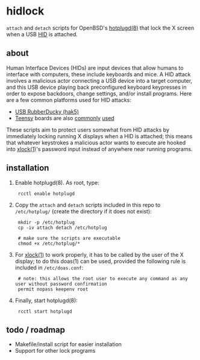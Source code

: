 # hidlock
`attach` and `detach` scripts for OpenBSD's [hotplugd(8)](https://man.openbsd.org/hotplugd) that lock the X screen when a USB [HID](https://en.wikipedia.org/wiki/Human_interface_device) is attached.

## about
Human Interface Devices (HIDs) are input devices that allow humans to interface with computers, these include keyboards and mice. A HID attack involves a malicious actor connecting a USB device into a target computer, and this USB device playing back preconfigured keyboard keypresses in order to expose backdoors, change settings, and/or install programs. Here are a few common platforms used for HID attacks: 

* [USB RubberDucky (hak5)](https://shop.hak5.org/products/usb-rubber-ducky-deluxe)
* [Teensy](https://www.pjrc.com/) boards are also [commonly](https://www.cyberpointllc.com/posts/cp-human-interface-device-attack.html) [used](https://www.irongeek.com/i.php?page=security/programmable-hid-usb-keystroke-dongle)

These scripts aim to protect users somewhat from HID attacks by immediately locking running X displays when a HID is attached; this means that whatever keystrokes a malicious actor wants to execute are hooked into [xlock(1)](http://man.openbsd.org/xlock)'s password input instead of anywhere near running programs.

## installation
1. Enable hotplugd(8). As root, type:

		rcctl enable hotplugd

2. Copy the `attach` and `detach` scripts included in this repo to `/etc/hotplug/` (create the directory if it does not exist):

		mkdir -p /etc/hotplug
		cp -iv attach detach /etc/hotplug
		
		# make sure the scripts are executable
		chmod +x /etc/hotplug/*

3. For [xlock(1)](http://man.openbsd.org/xlock) to work properly, it has to be called by the user of the X display; to do this doas(1) can be used, provided the following rule is included in `/etc/doas.conf`:

		# note: this allows the root user to execute any command as any user without password confirmation
		permit nopass keepenv root

4. Finally, start hotplugd(8):

		rcctl start hotplugd

## todo / roadmap
* Makefile/install script for easier installation 
* Support for other lock programs 
